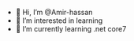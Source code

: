 - 👋 Hi, I’m @Amir-hassan
- 👀 I’m interested in learning
- 🌱 I’m currently learning .net core7


<!---
Amir-hassan/Amir-hassan is a ✨ special ✨ repository because its `README.md` (this file) appears on your GitHub profile.
You can click the Preview link to take a look at your changes.
--->
